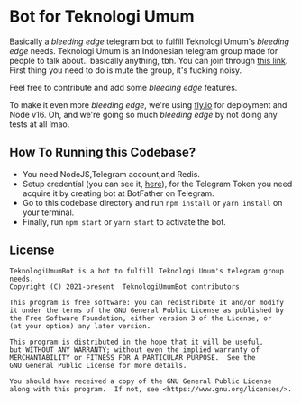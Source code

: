 # Bot for Teknologi Umum

Basically a _bleeding edge_ telegram bot to fulfill Teknologi Umum's _bleeding edge_ needs. Teknologi Umum is an Indonesian telegram group made for people to talk about.. basically anything, tbh. You can join through [this link](https://t.me/teknologi_umum). First thing you need to do is mute the group, it's fucking noisy.

Feel free to contribute and add some _bleeding edge_ features.

To make it even more _bleeding edge_, we're using [fly.io](https://fly.io/) for deployment and Node v16. Oh, and we're going so much _bleeding edge_ by not doing any tests at all lmao.

## How To Running this Codebase?

- You need NodeJS,Telegram account,and Redis.
- Setup credential (you can see it, [here](./.env.example)), for the Telegram Token you need acquire it by creating bot at BotFather on Telegram.
- Go to this codebase directory and run `npm install` or `yarn install` on your terminal.
- Finally, run `npm start` or `yarn start` to activate the bot.


## License

```
TeknologiUmumBot is a bot to fulfill Teknologi Umum's telegram group needs.
Copyright (C) 2021-present  TeknologiUmumBot contributors

This program is free software: you can redistribute it and/or modify
it under the terms of the GNU General Public License as published by
the Free Software Foundation, either version 3 of the License, or
(at your option) any later version.

This program is distributed in the hope that it will be useful,
but WITHOUT ANY WARRANTY; without even the implied warranty of
MERCHANTABILITY or FITNESS FOR A PARTICULAR PURPOSE.  See the
GNU General Public License for more details.

You should have received a copy of the GNU General Public License
along with this program.  If not, see <https://www.gnu.org/licenses/>.
```
